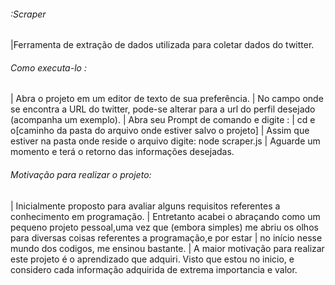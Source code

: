 ###### :Scraper
|Ferramenta de extração de dados utilizada para coletar dados do twitter.



###### Como executa-lo :
| Abra o projeto em um editor de texto de sua preferência.
| No campo onde se encontra a URL do twitter, pode-se alterar para a url do perfil desejado (acompanha um exemplo).
| Abra seu Prompt de comando e digite :
| cd e o[caminho da pasta do arquivo onde estiver salvo o projeto]
| Assim que estiver na pasta onde reside o arquivo digite: node scraper.js
| Aguarde um momento e terá o retorno das informações desejadas.

###### Motivação para realizar o projeto:
|  Inicialmente  proposto para avaliar alguns requisitos referentes a conhecimento em programação.
|  Entretanto acabei o abraçando como um pequeno projeto pessoal,uma vez que (embora simples) me abriu os olhos para diversas coisas referentes a programação,e por estar |  no início nesse mundo dos codigos, me ensinou bastante.
|  A maior motivação para realizar este projeto é o aprendizado que adquiri. Visto que estou no inicio, e considero cada informação adquirida de extrema importancia e       valor.
 